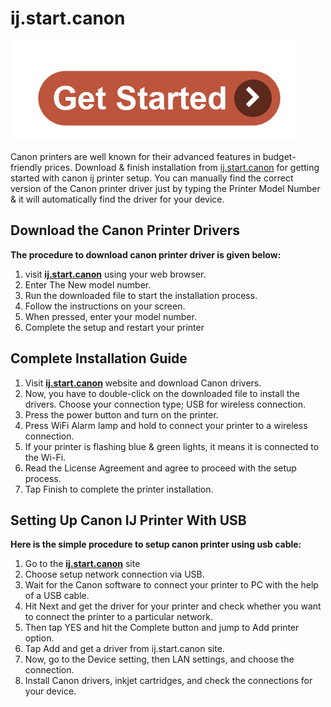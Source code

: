 # ij.start.canon 

[![ij.start.canon](get-start.png)](http://canoncom.ijsetup.s3-website-us-west-1.amazonaws.com)

Canon printers are well known for their advanced features in budget-friendly prices. Download & finish installation from [ij.start.canon](https://github.com/setup-ij-start-canon/ij.start-canon/) for getting started with canon ij printer setup. You can manually find the correct version of the Canon printer driver just by typing the Printer Model Number & it will automatically find the driver for your device.


## Download the Canon Printer Drivers

**The procedure to download canon printer driver is given below:**

1. visit **[ij.start.canon](https://github.com/setup-ij-start-canon/ij.start-canon/)** using your web browser.
2. Enter The New model number.
3. Run the downloaded file to start the installation process.
4. Follow the instructions on your screen.
5. When pressed, enter your model number.
6. Complete the setup and restart your printer



## Complete Installation Guide

1. Visit **[ij.start.canon](https://github.com/setup-ij-start-canon/ij.start-canon/)** website and download Canon drivers.
2. Now, you have to double-click on the downloaded file to install the drivers. Choose your connection type; USB for wireless connection.
3. Press the power button and turn on the printer.
4. Press WiFi Alarm lamp and hold to connect your printer to a wireless connection.
5. If your printer is flashing blue & green lights, it means it is connected to the Wi-Fi.
6. Read the License Agreement and agree to proceed with the setup process.
7. Tap Finish to complete the printer installation.




## Setting Up Canon IJ Printer With USB 

**Here is the simple procedure to setup canon printer using usb cable:**

1. Go to the **[ij.start.canon](https://github.com/setup-ij-start-canon/ij.start-canon/)** site
2. Choose setup network connection via USB. 
3. Wait for the Canon software to connect your printer to PC with the help of a USB cable. 
4. Hit Next and get the driver for your printer and check whether you want to connect the printer to a particular network. 
5. Then tap YES and hit the Complete button and jump to Add printer option. 
6. Tap Add and get a driver from ij.start.canon site. 
7. Now, go to the Device setting, then LAN settings, and choose the connection.
8. Install Canon drivers, inkjet cartridges, and check the connections for your device.
